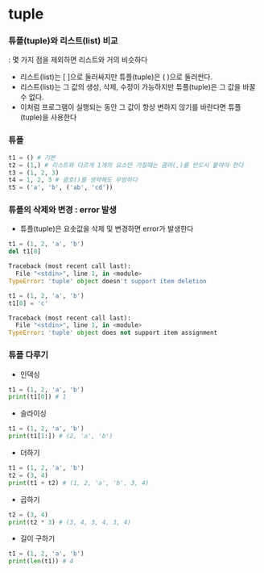 # tuple

### 튜플(tuple)와 리스트(list) 비교
: 몇 가지 점을 제외하면 리스트와 거의 비슷하다
- 리스트(list)는 [ ]으로 둘러싸지만 튜플(tuple)은 ( )으로 둘러싼다.
- 리스트(list)는 그 값의 생성, 삭제, 수정이 가능하지만 튜플(tuple)은 그 값을 바꿀 수 없다.
- 이처럼 프로그램이 실행되는 동안 그 값이 항상 변하지 않기를 바란다면 튜플(tuple)을 사용한다 

### 튜플
```python
t1 = () # 기본 
t2 = (1,) # 리스트와 다르게 1개의 요소만 가질때는 콤마(,)를 반드시 붙여야 한다
t3 = (1, 2, 3)
t4 = 1, 2, 3 # 괄호()를 생략해도 무방하다 
t5 = ('a', 'b', ('ab', 'cd'))
```

### 튜플의 삭제와 변경 : error 발생
- 튜플(tuple)은 요솟값을 삭제 및 변경하면 error가 발생한다 
```python
t1 = (1, 2, 'a', 'b')
del t1[0]

Traceback (most recent call last):
  File "<stdin>", line 1, in <module>
TypeError: 'tuple' object doesn't support item deletion
```
```python
t1 = (1, 2, 'a', 'b')
t1[0] = 'c'

Traceback (most recent call last):
  File "<stdin>", line 1, in <module>
TypeError: 'tuple' object does not support item assignment
```
### 튜플 다루기
- 인덱싱
```python
t1 = (1, 2, 'a', 'b')
print(t1[0]) # 1
```

- 슬라이싱
```python
t1 = (1, 2, 'a', 'b')
print(t1[1:]) # (2, 'a', 'b')
```

- 더하기
```python
t1 = (1, 2, 'a', 'b')
t2 = (3, 4)
print(t1 + t2) # (1, 2, 'a', 'b', 3, 4)
```

- 곱하기
```python
t2 = (3, 4)
print(t2 * 3) # (3, 4, 3, 4, 3, 4)
```

- 길이 구하기
```python
t1 = (1, 2, 'a', 'b')
print(len(t1)) # 4
```